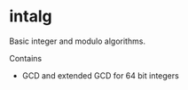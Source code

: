 # intalg
Basic integer and modulo algorithms.

Contains
  * GCD and extended GCD for 64 bit integers
